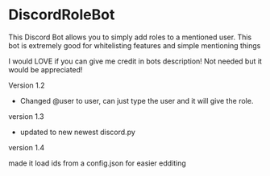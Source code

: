 # DiscordRoleBot
This Discord Bot allows you to simply add roles to a mentioned user. This bot is extremely good for whitelisting features and simple mentioning things

I would LOVE if you can give me credit in bots description! Not needed but it would be appreciated!

Version 1.2
- Changed @user to user, can just type the user and it will give the role.

version 1.3 

- updated to new newest discord.py 

version 1.4 

made it load ids from a config.json for easier edditing 
